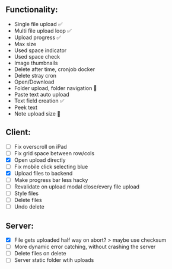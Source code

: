 ## Functionality:

- Single file upload ✅
- Multi file upload loop ✅
- Upload progress ✅
- Max size
- Used space indicator
- Used space check
- Image thumbnails
- Delete after time, cronjob docker
- Delete stray cron
- Open/Download
- Folder upload, folder navigation 🤔
- Paste text auto upload
- Text field creation ✅
- Peek text
- Note upload size 🤔

## Client:

- [ ] Fix overscroll on iPad
- [ ] Fix grid space between row/cols
- [x] Open upload directly
- [ ] Fix mobile click selecting blue
- [x] Upload files to backend
- [ ] Make progress bar less hacky
- [ ] Revalidate on upload modal close/every file upload
- [ ] Style files
- [ ] Delete files
- [ ] Undo delete

## Server:

- [x] File gets uploaded half way on abort? > maybe use checksum
- [ ] More dynamic error catching, without crashing the server
- [ ] Delete files on delete
- [ ] Server static folder wtih uploads
